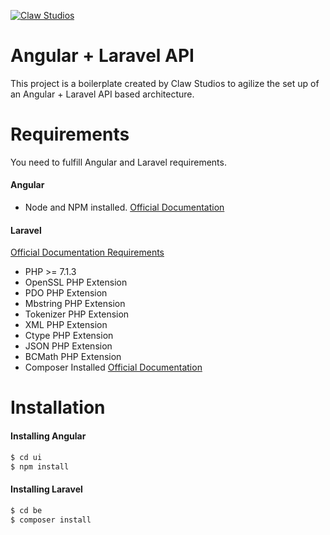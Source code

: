 [![Claw Studios](https://pbs.twimg.com/profile_images/1081702613823967233/SeXAgWwO_200x200.jpg)](https://twitter.com/ClawStudiosOk)

# Angular + Laravel API

This project is a boilerplate created by Claw Studios to agilize the set up of an Angular + Laravel API based architecture. 

# Requirements
You need to fulfill Angular and Laravel requirements.

#### Angular 
- Node and NPM installed. [Official Documentation](https://angular.io/guide/setup#install-prerequisites)

#### Laravel
[Official Documentation Requirements](https://laravel.com/docs/5.7/installation)
- PHP >= 7.1.3
- OpenSSL PHP Extension
- PDO PHP Extension
- Mbstring PHP Extension
- Tokenizer PHP Extension
- XML PHP Extension
- Ctype PHP Extension
- JSON PHP Extension
- BCMath PHP Extension
- Composer Installed [Official Documentation](https://getcomposer.org/doc/00-intro.md)
 
# Installation

#### Installing Angular
```sh
$ cd ui
$ npm install
```

#### Installing Laravel
```sh
$ cd be
$ composer install
```